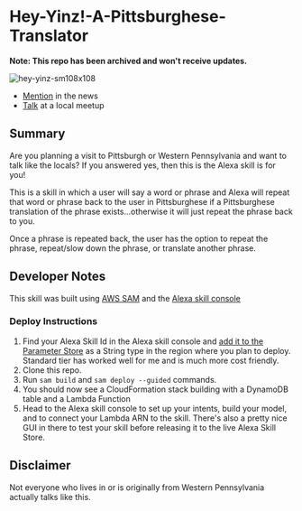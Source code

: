 # Hey-Yinz!-A-Pittsburghese-Translator

**Note: This repo has been archived and won't receive updates.**

![hey-yinz-sm108x108](https://user-images.githubusercontent.com/12616554/34074156-2cd923ca-e25e-11e7-8bec-23f2e9a089b6.png)

- [Mention](https://newsinteractive.post-gazette.com/blog/alexa-do-you-speak-pittsburghese/) in the news
- [Talk](https://www.youtube.com/watch?list=PLclEcT4yxER4dPvNgw8n-aQlcA1AtgrI2&v=77rk1uYzayM) at a local meetup

## Summary
Are you planning a visit to Pittsburgh or Western Pennsylvania and want to talk like the locals? If you answered yes, then this is the Alexa skill is for you!

This is a skill in which a user will say a word or phrase and Alexa will repeat that word or phrase back to the user in Pittsburghese if a Pittsburghese translation of the phrase exists...otherwise it will just repeat the phrase back to you.

Once a phrase is repeated back, the user has the option to repeat the phrase, repeat/slow down the phrase, or translate another phrase.

## Developer Notes
This skill was built using [AWS SAM](https://docs.aws.amazon.com/serverless-application-model/latest/developerguide/what-is-sam.html) and the [Alexa skill console](https://developer.amazon.com/alexa/console/ask)

### Deploy Instructions
1. Find your Alexa Skill Id in the Alexa skill console and [add it to the Parameter Store](https://docs.aws.amazon.com/systems-manager/latest/userguide/param-create-cli.html#param-create-cli-string) as a String type in the region where you plan to deploy. Standard tier has worked well for me and is much more cost friendly.
2. Clone this repo.
3. Run `sam build` and `sam deploy --guided` commands.
4. You should now see a CloudFormation stack building with a DynamoDB table and a Lambda Function
5. Head to the Alexa skill console to set up your intents, build your model, and to connect your Lambda ARN to the skill. There's also a pretty nice GUI in there to test your skill before releasing it to the live Alexa Skill Store.

## Disclaimer
Not everyone who lives in or is originally from Western Pennsylvania actually talks like this.

[](https://user-images.githubusercontent.com/12616554/34074156-2cd923ca-e25e-11e7-8bec-23f2e9a089b6.png)
